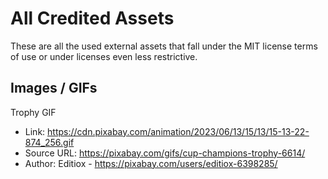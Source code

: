 # All Credited Assets
These are all the used external assets that fall under the MIT license terms of use or under licenses even less restrictive.

## Images / GIFs
Trophy GIF
- Link: https://cdn.pixabay.com/animation/2023/06/13/15/13/15-13-22-874_256.gif
- Source URL: https://pixabay.com/gifs/cup-champions-trophy-6614/
- Author: Editiox - https://pixabay.com/users/editiox-6398285/
